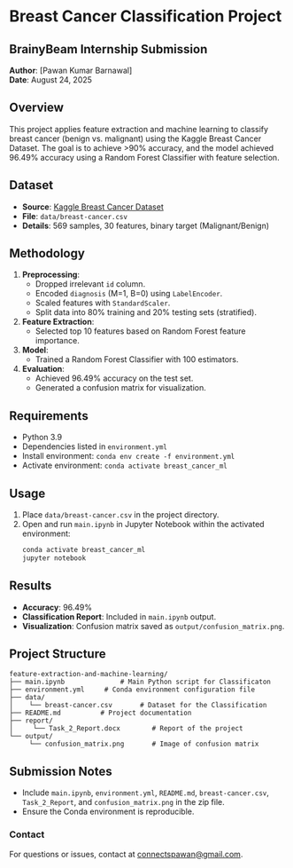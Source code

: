 # Breast Cancer Classification Project

## BrainyBeam Internship Submission

**Author**: \[Pawan Kumar Barnawal\]\
**Date**: August 24, 2025

## Overview
This project applies feature extraction and machine learning to classify breast cancer (benign vs. malignant) using the Kaggle Breast Cancer Dataset. The goal is to achieve >90% accuracy, and the model achieved 96.49% accuracy using a Random Forest Classifier with feature selection.

## Dataset
- **Source**: [Kaggle Breast Cancer Dataset](https://www.kaggle.com/datasets/yasserh/breast-cancer-dataset)
- **File**: `data/breast-cancer.csv`
- **Details**: 569 samples, 30 features, binary target (Malignant/Benign)

## Methodology
1. **Preprocessing**:
   - Dropped irrelevant `id` column.
   - Encoded `diagnosis` (M=1, B=0) using `LabelEncoder`.
   - Scaled features with `StandardScaler`.
   - Split data into 80% training and 20% testing sets (stratified).
2. **Feature Extraction**:
   - Selected top 10 features based on Random Forest feature importance.
3. **Model**:
   - Trained a Random Forest Classifier with 100 estimators.
4. **Evaluation**:
   - Achieved 96.49% accuracy on the test set.
   - Generated a confusion matrix for visualization.

## Requirements
- Python 3.9
- Dependencies listed in `environment.yml`
- Install environment: `conda env create -f environment.yml`
- Activate environment: `conda activate breast_cancer_ml`

## Usage
1. Place `data/breast-cancer.csv` in the project directory.
2. Open and run `main.ipynb` in Jupyter Notebook within the activated environment:
   ```bash
   conda activate breast_cancer_ml
   jupyter notebook

## Results
- **Accuracy**: 96.49%
- **Classification Report**: Included in `main.ipynb` output.
- **Visualization**: Confusion matrix saved as `output/confusion_matrix.png`.

## Project Structure

```
feature-extraction-and-machine-learning/
├── main.ipynb              # Main Python script for Classificaton
├── environment.yml     # Conda environment configuration file
├── data/
│    └── breast-cancer.csv       # Dataset for the Classification
├── README.md          # Project documentation
├── report/
│     └── Task_2_Report.docx        # Report of the project
└── output/
     └── confusion_matrix.png       # Image of confusion matrix

```

## Submission Notes
- Include `main.ipynb`, `environment.yml`, `README.md`, `breast-cancer.csv`, `Task_2_Report`, and `confusion_matrix.png` in the zip file.
- Ensure the Conda environment is reproducible.

### Contact
For questions or issues, contact at connectspawan@gmail.com.